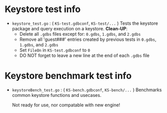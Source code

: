 # Keystore test info
 - `keystore_test.go` : ( `KS-test.gdbconf`, `KS-test/...` )
   Tests the keystore package and query execution on a keystore.
   **Clean-UP**:
    - Delete all `.gdbs` files except for: `0.gdbs`, `1.gdbs`, and `2.gdbs`
    - Remove all 'guest###' entries created by previous tests in `0.gdbs`, `1.gdbs`, and `2.gdbs`
    - Set `FileOn` in `KS-test.gdbconf` to `0`
    - DO NOT forget to leave a new line at the end of each `.gdbs` file

# Keystore benchmark test info
 - `keystoreBench_test.go` : ( `KS-bench.gdbconf`, `KS-bench/...` )
   Benchmarks common keystore functions and usecases.

   Not ready for use, nor compatable with new engine!